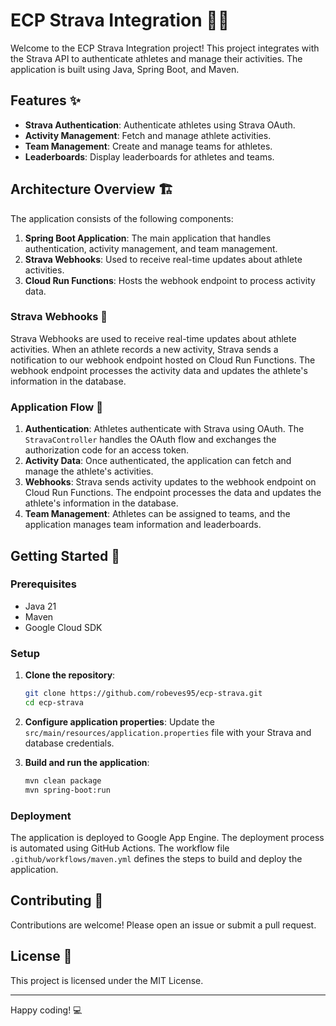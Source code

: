 # ECP Strava Integration 🚴‍♂️

Welcome to the ECP Strava Integration project! This project integrates with the Strava API to authenticate athletes and manage their activities. The application is built using Java, Spring Boot, and Maven.

## Features ✨

- **Strava Authentication**: Authenticate athletes using Strava OAuth.
- **Activity Management**: Fetch and manage athlete activities.
- **Team Management**: Create and manage teams for athletes.
- **Leaderboards**: Display leaderboards for athletes and teams.

## Architecture Overview 🏗️

The application consists of the following components:

1. **Spring Boot Application**: The main application that handles authentication, activity management, and team management.
2. **Strava Webhooks**: Used to receive real-time updates about athlete activities.
3. **Cloud Run Functions**: Hosts the webhook endpoint to process activity data.

### Strava Webhooks 🚀

Strava Webhooks are used to receive real-time updates about athlete activities. When an athlete records a new activity, Strava sends a notification to our webhook endpoint hosted on Cloud Run Functions. The webhook endpoint processes the activity data and updates the athlete's information in the database.

### Application Flow 🔄

1. **Authentication**: Athletes authenticate with Strava using OAuth. The `StravaController` handles the OAuth flow and exchanges the authorization code for an access token.
2. **Activity Data**: Once authenticated, the application can fetch and manage the athlete's activities.
3. **Webhooks**: Strava sends activity updates to the webhook endpoint on Cloud Run Functions. The endpoint processes the data and updates the athlete's information in the database.
4. **Team Management**: Athletes can be assigned to teams, and the application manages team information and leaderboards.

## Getting Started 🚀

### Prerequisites

- Java 21
- Maven
- Google Cloud SDK

### Setup

1. **Clone the repository**:
   ```sh
   git clone https://github.com/robeves95/ecp-strava.git
   cd ecp-strava
   ```

2. **Configure application properties**:
   Update the `src/main/resources/application.properties` file with your Strava and database credentials.

3. **Build and run the application**:
   ```sh
   mvn clean package
   mvn spring-boot:run
   ```

### Deployment

The application is deployed to Google App Engine. The deployment process is automated using GitHub Actions. The workflow file `.github/workflows/maven.yml` defines the steps to build and deploy the application.

## Contributing 🤝

Contributions are welcome! Please open an issue or submit a pull request.

## License 📄

This project is licensed under the MIT License.

---

Happy coding! 💻